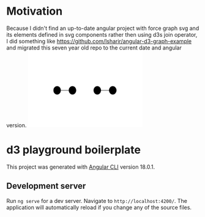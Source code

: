 # Motivation
Because I didn't find an up-to-date angular project with force graph svg and its elements defined in svg components rather then using d3s join operator, I did something like https://github.com/lsharir/angular-d3-graph-example and migrated this seven year old repo to the current date and angular version.
<img src="/assets/1_four_nodes_force_in_x_direction.png" alt="four nodes with force in x direction" style="height: 200px; width:300px;"/>

# d3 playground boilerplate

This project was generated with [Angular CLI](https://github.com/angular/angular-cli) version 18.0.1.


## Development server

Run `ng serve` for a dev server. Navigate to `http://localhost:4200/`. The application will automatically reload if you change any of the source files.